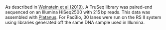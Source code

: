 [//]: # (Created by ./bin/manage_files.pl from ./species/Halicephalobus_mephisto/PRJNA528747/Halicephalobus_mephisto_PRJNA528747.assembly.html on Thu Jun 11 13:44:20 2020)
As described in [Weinstein et al (2019)](https://www.ncbi.nlm.nih.gov/pmc/articles/PMC6872716/). A TruSeq library was paired-end sequenced on an Illumina HiSeq2500 with 215 bp reads. This data was assembled with [Platanus](http://platanus.bio.titech.ac.jp/). For PacBio, 30 lanes were run on the RS II system using libraries generated off the same DNA sample used in Illumina.
